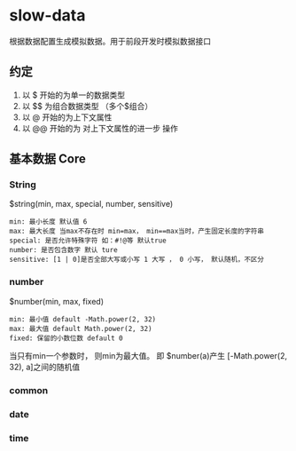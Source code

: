 slow-data
=========

根据数据配置生成模拟数据。用于前段开发时模拟数据接口

## 约定
1. 以 $ 开始的为单一的数据类型
2. 以 $$ 为组合数据类型 （多个$组合）
3. 以 @ 开始的为上下文属性
4. 以 @@ 开始的为 对上下文属性的进一步 操作

## 基本数据 Core

### String

$string(min, max, special, number, sensitive)

```
min: 最小长度 默认值 6
max: 最大长度 当max不存在时 min=max， min==max当时，产生固定长度的字符串
special: 是否允许特殊字符 如：#!@等 默认true
number: 是否包含数字 默认 ture
sensitive: [1 | 0]是否全部大写或小写 1 大写 ， 0 小写， 默认随机，不区分
```

### number

$number(min, max, fixed)

```
min: 最小值 default -Math.power(2, 32)
max: 最大值 default Math.power(2, 32)
fixed: 保留的小数位数 default 0
```

当只有min一个参数时， 则min为最大值。 即 $number(a)产生  [-Math.power(2, 32), a]之间的随机值

### common

### date

### time

